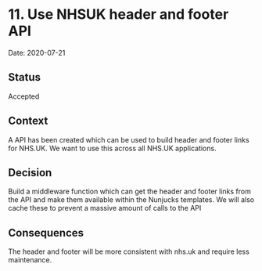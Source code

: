 # 11. Use NHSUK header and footer API

Date: 2020-07-21

## Status

Accepted

## Context

A API has been created which can be used to build header and footer links for NHS.UK.
We want to use this across all NHS.UK applications.

## Decision

Build a middleware function which can get the header and footer links from the API and
make them available within the Nunjucks templates. We will also cache these to prevent
a massive amount of calls to the API 

## Consequences

The header and footer will be more consistent with nhs.uk and require less maintenance.
